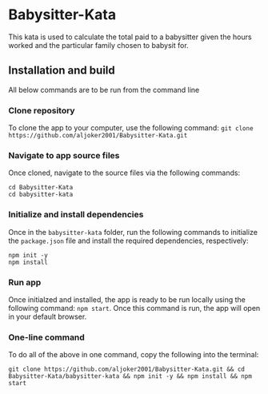 # Babysitter-Kata
This kata is used to calculate the total paid to a babysitter given the hours worked and the particular family chosen to babysit for.

## Installation and build
All below commands are to be run from the command line
### Clone repository
To clone the app to your computer, use the following command: `git clone https://github.com/aljoker2001/Babysitter-Kata.git`
### Navigate to app source files
Once cloned, navigate to the source files via the following commands:
```
cd Babysitter-Kata
cd babysitter-kata
```
### Initialize and install dependencies
Once in the `babysitter-kata` folder, run the following commands to initialize the `package.json` file and install the required dependencies, respectively:
```
npm init -y
npm install
```
### Run app
Once initialzed and installed, the app is ready to be run locally using the following command: `npm start`.  Once this command is run, the app will open in your default browser.

### One-line command
To do all of the above in one command, copy the following into the terminal:
```
git clone https://github.com/aljoker2001/Babysitter-Kata.git && cd Babysitter-Kata/babysitter-kata && npm init -y && npm install && npm start
```
